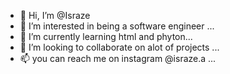 - 👋 Hi, I’m @Israze
- 👀 I’m interested in being a software engineer ...
- 🌱 I’m currently learning html and phyton...
- 💞️ I’m looking to collaborate on alot of projects ...
- 📫 you can reach me on instagram @israze.a ...

<!---
Israze/Israze is a ✨ special ✨ repository because its `README.md` (this file) appears on your GitHub profile.
You can click the Preview link to take a look at your changes.
--->
